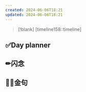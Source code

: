 ```yaml
---
created: 2024-06-06T18:21
updated: 2024-06-06T18:21
---
```

> [!blank] 
> [timeline158::timeline]
## ✅Day planner


## ✏闪念


## 🏳️‍🌈金句